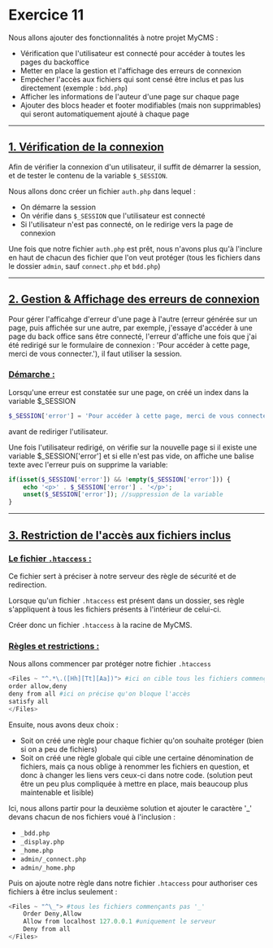 # Exercice 11

Nous allons ajouter des fonctionnalités à notre projet MyCMS :

- Vérification que l'utilisateur est connecté pour accéder à toutes les pages du backoffice
- Metter en place la gestion et l'affichage des erreurs de connexion
- Empécher l'accès aux fichiers qui sont censé être inclus et pas lus directement (exemple : `bdd.php`)
- Afficher les informations de l'auteur d'une page sur chaque page
- Ajouter des blocs header et footer modifiables (mais non supprimables) qui seront automatiquement ajouté à chaque page

---

## <u> 1. Vérification de la connexion</u>
Afin de vérifier la connexion d'un utilisateur, il suffit de démarrer la session, et de tester le contenu de la variable `$_SESSION`.

Nous allons donc créer un fichier `auth.php` dans lequel :
- On démarre la session
- On vérifie dans `$_SESSION` que l'utilisateur est connecté
- Si l'utilisateur n'est pas connecté, on le redirige vers la page de connexion

Une fois que notre fichier `auth.php` est prêt, nous n'avons plus qu'à l'inclure en haut de chacun des fichier que l'on veut protéger (tous les fichiers dans le dossier `admin`, sauf `connect.php` et `bdd.php`)

---

## <u> 2. Gestion & Affichage des erreurs de connexion</u>
Pour gérer l'afficahge d'erreur d'une page à l'autre (erreur générée sur un page, puis affichée sur une autre, par exemple, j'essaye d'accéder à une page du back office sans être connecté, l'erreur d'affiche une fois que j'ai été redirigé sur le formulaire de connexion : 'Pour accéder à cette page, merci de vous connecter.'), il faut utiliser la session.

### <u>Démarche :</u>
Lorsqu'une erreur est constatée sur une page, on créé un index dans la variable $_SESSION
```php
$_SESSION['error'] = 'Pour accéder à cette page, merci de vous connecter.'; 
```
avant de rediriger l'utilisateur.

Une fois l'utilisateur redirigé, on vérifie sur la nouvelle page si il existe une variable $_SESSION['error'] et si elle n'est pas vide, on affiche une balise texte avec l'erreur puis on supprime la variable:
```php
if(isset($_SESSION['error']) && !empty($_SESSION['error'])) {
    echo '<p>' . $_SESSION['error'] . '</p>';
    unset($_SESSION['error']); //suppression de la variable
}
```
---

## <u> 3. Restriction de l'accès aux fichiers inclus</u>

### <u>Le fichier `.htaccess` :</u>
Ce fichier sert à préciser à notre serveur des règle de sécurité et de redirection.

Lorsque qu'un fichier `.htaccess` est présent dans un dossier, ses règle s'appliquent à tous les fichiers présents à l'intérieur de celui-ci.

Créer donc un fichier `.htaccess` à la racine de MyCMS.

### <u>Règles et restrictions :</u>
Nous allons commencer par protéger notre fichier `.htaccess`
```php
<Files ~ "^.*\.([Hh][Tt][Aa])"> #ici on cible tous les fichiers commençants par .hta ou .HTA etc...
order allow,deny
deny from all #ici on précise qu'on bloque l'accès
satisfy all
</Files>
```

Ensuite, nous avons deux choix :
- Soit on créé une règle pour chaque fichier qu'on souhaite protéger (bien si on a peu de fichiers)
- Soit on créé une règle globale qui cible une certaine dénomination de fichiers, mais ça nous oblige à renommer les fichiers en question, et donc à changer les liens vers ceux-ci dans notre code. (solution peut être un peu plus compliquée à mettre en place, mais beaucoup plus maintenable et lisible)

Ici, nous allons partir pour la deuxième solution et ajouter le caractère '_' devans chacun de nos fichiers voué à l'inclusion :
- `_bdd.php`
- `_display.php`
- `_home.php`
- `admin/_connect.php`
- `admin/_home.php`

Puis on ajoute notre règle dans notre fichier `.htaccess` pour authoriser ces fichiers à être inclus seulement :
```php
<Files ~ "^\_"> #tous les fichiers commençants pas '_'
    Order Deny,Allow 
    Allow from localhost 127.0.0.1 #uniquement le serveur
    Deny from all
</Files>
```